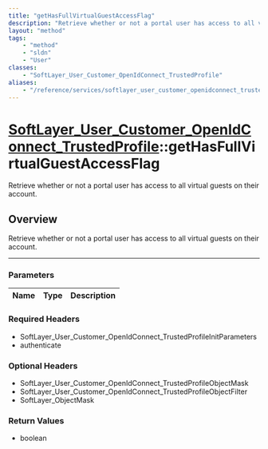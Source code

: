 ```yaml
---
title: "getHasFullVirtualGuestAccessFlag"
description: "Retrieve whether or not a portal user has access to all virtual guests on their account."
layout: "method"
tags:
    - "method"
    - "sldn"
    - "User"
classes:
    - "SoftLayer_User_Customer_OpenIdConnect_TrustedProfile"
aliases:
    - "/reference/services/softlayer_user_customer_openidconnect_trustedprofile/getHasFullVirtualGuestAccessFlag"
---
```

# [SoftLayer_User_Customer_OpenIdConnect_TrustedProfile](/reference/services/SoftLayer_User_Customer_OpenIdConnect_TrustedProfile)::getHasFullVirtualGuestAccessFlag

Retrieve whether or not a portal user has access to all virtual guests on their account.


## Overview 
Retrieve whether or not a portal user has access to all virtual guests on their account.

-----

### Parameters 
|Name | Type | Description |
| --- | --- | --- |


### Required Headers
* SoftLayer_User_Customer_OpenIdConnect_TrustedProfileInitParameters
* authenticate


### Optional Headers
* SoftLayer_User_Customer_OpenIdConnect_TrustedProfileObjectMask
* SoftLayer_User_Customer_OpenIdConnect_TrustedProfileObjectFilter
* SoftLayer_ObjectMask

### Return Values
* boolean




